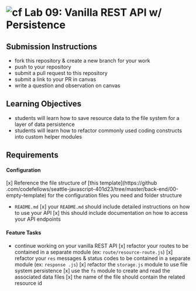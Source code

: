 ![cf](https://i.imgur.com/7v5ASc8.png) Lab 09: Vanilla REST API w/ Persistence
======

## Submission Instructions
  * fork this repository & create a new branch for your work
  * push to your repository
  * submit a pull request to this repository
  * submit a link to your PR in canvas
  * write a question and observation on canvas

## Learning Objectives  
* students will learn how to save resource data to the file system for a layer of data persistence
* students will learn how to refactor commonly used coding constructs into custom helper modules

## Requirements

#### Configuration
[x] Reference the file structure of [this template](https://github
.com/codefellows/seattle-javascript-401d23/tree/master/back-end/00-empty-template) for the configuration files you need and folder structure
* `README.md`
  [x] your `README.md` should include detailed instructions on how to use your API
  [x]  this should include documentation on how to access your API endpoints

#### Feature Tasks
* continue working on your vanilla REST API
[x] refactor your routes to be contained in a separate module (ex: `route/resource-route.js`)
[x] refactor your `res` messages & status codes to be contained in a separate module (ex: `response
.js`)
[x] refactor the `storage.js` module to use file system persistence
[x] use the `fs` module to create and read the associated data files
[x] the name of the file should contain the related resource id